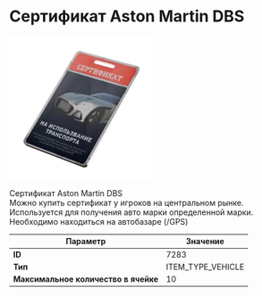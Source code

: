 # Сертификат Aston Martin DBS

![Item Image](../img/7283.webp?raw=true)

Сертификат Aston Martin DBS<br>Можно купить сертификат у игроков на центральном рынке.<br>Используется для получения авто марки определенной марки.<br>Необходимо находиться на автобазаре (/GPS)


| Параметр | Значение |
|----------|----------|
| **ID** | 7283 |
| **Тип** | ITEM_TYPE_VEHICLE |
| **Максимальное количество в ячейке** | 10 |

